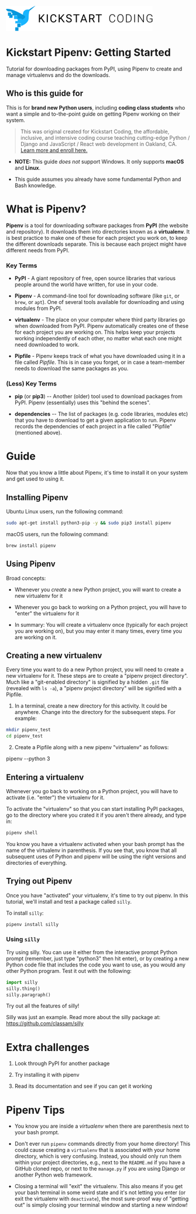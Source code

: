 ![Kickstart Coding Logo](./logo.png)

# Kickstart Pipenv: Getting Started

Tutorial for downloading packages from PyPI, using Pipenv to create and manage
virtualenvs and do the downloads.

## Who is this guide for

This is for **brand new Python users**, including **coding class students**
who want a simple and to-the-point guide on getting Pipenv working on their
system.

> This was original created for Kickstart Coding, the affordable,
> inclusive, and intensive coding course teaching cutting-edge Python /
> Django and JavaScript / React web development in Oakland, CA.
> [Learn more and enroll here.](http://kickstartcoding.com/?utm_source=github&utm_campaign=cheatsheets)

* **NOTE:** This guide *does not* support Windows. It only supports
  **macOS** and **Linux**.

* This guide assumes you already have some fundamental Python and Bash
  knowledge.

# What is Pipenv?


**Pipenv** is a tool for downloading software packages from **PyPI** (the
website and repository). It downloads them into directories known as a
**virtualenv**. It is best practice to make one of these for each project you
work on, to keep the different downloads separate. This is because each project
might have different needs from PyPI.

### Key Terms

* **PyPI** - A giant repository of free, open source libraries that various
  people around the world have written, for use in your code.

* **Pipenv** - A command-line tool for downloading software (like `git`, or
  `brew`, or `apt`). One of several tools available for downloading and using
  modules from PyPI.

* **virtualenv** - The place on your computer where third party libraries go
  when downloaded from PyPI. Pipenv automatically creates one of these for each
  project you are working on. This helps keep your projects working
  independently of each other, no matter what each one might need downloaded to
  work.

* **Pipfile** - Pipenv keeps track of what you have downloaded using it in a
  file called *Pipfile*. This is in case you forget, or in case a team-member
  needs to download the same packages as you.

### (Less) Key Terms

* **pip** (or **pip3**) -- Another (older) tool used to download packages from
  PyPI. Pipenv (essentially) uses this "behind the scenes".

* **dependencies** -- The list of packages (e.g. code libraries, modules etc)
  that you have to download to get a given application to run. Pipenv records
  the dependencies of each project in a file called "Pipfile" (mentioned
  above).

# Guide

Now that you know a little about Pipenv, it's time to install it on your system
and get used to using it.

## Installing Pipenv

Ubuntu Linux users, run the following command:

```bash
sudo apt-get install python3-pip -y && sudo pip3 install pipenv
```

macOS users, run the following command:

```bash
brew install pipenv
```

## Using Pipenv

Broad concepts:

* Whenever you *create* a new Python project, you will want to create a new
  virtualenv for it

* Whenever you go back to working on a Python project, you will have to "enter"
  the virtualenv for it

* In summary: You will create a virtualenv once (typically for each project you
  are working on), but you may enter it many times, every time you are working
  on it.

## Creating a new virtualenv

Every time you want to do a new Python project, you will need to create a new
virtualenv for it.  These steps are to create a "pipenv project directory".
Much like a "git-enabled directory" is signified by a hidden `.git` file
(revealed with `ls -a`), a "pipenv project directory" will be signified with a
Pipfile.

1. In a terminal, create a new directory for this activity. It could be
anywhere.  Change into the directory for the subsequent steps.  For example:

```bash
mkdir pipenv_test
cd pipenv_test
```

2. Create a Pipfile along with a new pipenv "virtualenv" as follows:

pipenv --python 3

## Entering a virtualenv

Whenever you go back to working on a Python project, you will have to activate
(i.e. "enter") the virtualenv for it.

To activate the "virtualenv" so that you can start installing PyPI packages, go
to the directory where you crated it if you aren't there already, and type in:

```bash
pipenv shell
```

You know you have a virtualenv activated when your bash prompt has the name of
the virtualenv in parenthesis. If you see that, you know that all subsequent
uses of Python and pipenv will be using the right versions and directories of
everything.



## Trying out Pipenv

Once you have "activated" your virtualenv, it's time to try out pipenv. In this
tutorial, we'll install and test a package called `silly`.

To install `silly`:

```bash
pipenv install silly
```

### Using `silly`

Try using silly. You can use it either from the interactive prompt
Python prompt (remember, just type "python3" then hit enter), or by creating a
new Python code file that includes the code you want to use, as you would any
other Python program. Test it out with the following:

```python
import silly
silly.thing()
silly.paragraph()
```

Try out all the features of silly!


Silly was just an example. Read more about the silly package at:
https://github.com/classam/silly


# Extra challenges

1. Look through PyPI for another package

2. Try installing it with pipenv

3. Read its documentation and see if you can get it working

# Pipenv Tips

* You know you are inside a *virtualenv* when there are parenthesis next to
  your bash prompt.

* Don't ever run `pipenv` commands directly from your home directory! This
  could cause creating a `virtualenv` that is associated with your home
  directory, which is very confusing. Instead, you should only run them within
  your project directories, e.g., next to the `README.md` if you have a GitHub
  cloned repo, or next to the `manage.py` if you are using Django or another
  Python web framework.

* Closing a terminal will "exit" the virtualenv. This also means if you get
  your bash terminal in some weird state and it's not letting you enter (or
  exit the  virtualenv with `deactivate`), the most sure-proof way of "getting
  out" is simply closing your terminal window and starting a new window!
